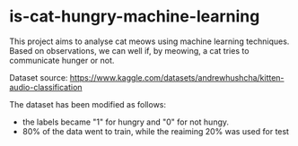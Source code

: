 # is-cat-hungry-machine-learning
This project aims to analyse cat meows using machine learning techniques. Based on observations, we can well if, by meowing, a cat tries to communicate hunger or not.

Dataset source: https://www.kaggle.com/datasets/andrewhushcha/kitten-audio-classification

The dataset has been modified as follows: 
- the labels became "1" for hungry and "0" for not hungy.
- 80% of the data went to train, while the reaiming 20% was used for test
